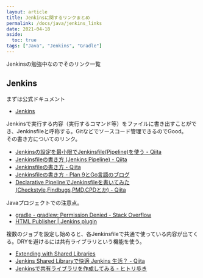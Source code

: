 ```yaml
---
layout: article
title: Jenkinsに関するリンクまとめ
permalink: /docs/java/jenkins_links
date: 2021-04-18
aside:
  toc: true
tags: ["Java", "Jenkins", "Gradle"]
---
```


Jenkinsの勉強中なのでそのリンク一覧

## Jenkins

まずは公式ドキュメント

- [Jenkins](https://www.jenkins.io/)

Jenkinsで実行する内容（実行するコマンド等）をファイルに書き出すことができ、Jenkinsfileと呼称する。Gitなどでソースコード管理できるのでGood。  
その書き方についてのリンク。

- [Jenkinsの設定を最小限でJenkinsfile(Pipeline)を使う - Qiita](https://qiita.com/comefigo/items/fc7aad310235caf89fcd)
- [Jenkinsfileの書き方 (Jenkins Pipeline) - Qiita](https://qiita.com/dublog/items/38831adf42e3cfeed66a)
- [Jenkinsfileの書き方 - Qiita](https://qiita.com/lufia/items/18cdb01f86a6d5040c60)
- [Jenkinsfileの書き方 - Plan 9とGo言語のブログ](https://blog.lufia.org/entry/2018/01/19/000000)
- [Declarative PipelineでJenkinsfileを書いてみた(Checkstyle,Findbugs,PMD,CPDとか) - Qiita](https://qiita.com/Takumon/items/e266146c225d07b82c13)

Javaプロジェクトでの注意点。

- [gradle - gradlew: Permission Denied - Stack Overflow](https://stackoverflow.com/questions/17668265/gradlew-permission-denied)
- [HTML Publisher \| Jenkins plugin](https://plugins.jenkins.io/htmlpublisher/)


複数のジョブを設定し始めると、各Jenkinsfileで共通で使っている内容が出てくる。DRYを避けるには共有ライブラリという機能を使う。

- [Extending with Shared Libraries](https://www.jenkins.io/doc/book/pipeline/shared-libraries/)
- [Jenkins Shared Libraryで快適 Jenkins 生活？ - Qiita](https://qiita.com/bols_blue/items/50b024cf423439e8e99a)
- [Jenkinsで共有ライブラリを作成してみる - ヒトリ歩き](https://kotapontan.hatenablog.com/entry/2019/08/27/235603)
